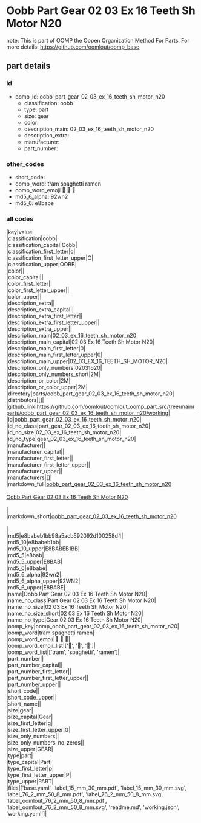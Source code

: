 # Oobb Part Gear 02 03 Ex 16 Teeth Sh Motor N20  

note: This is part of OOMP the Oopen Organization Method For Parts. For more details: https://github.com/oomlout/oomp_base

##  part details





### id
* oomp_id: oobb_part_gear_02_03_ex_16_teeth_sh_motor_n20
  * classification: oobb
  * type: part
  * size: gear
  * color: 
  * description_main: 02_03_ex_16_teeth_sh_motor_n20
  * description_extra: 
  * manufacturer: 
  * part_number: 

### other_codes
* short_code: 
* oomp_word: tram spaghetti ramen
* oomp_word_emoji :tram: :spaghetti: :ramen:
* md5_6_alpha: 92wn2
* md5_6: e8babe

### all codes 
|key|value|  
|classification|oobb|  
|classification_capital|Oobb|  
|classification_first_letter|o|  
|classification_first_letter_upper|O|  
|classification_upper|OOBB|  
|color||  
|color_capital||  
|color_first_letter||  
|color_first_letter_upper||  
|color_upper||  
|description_extra||  
|description_extra_capital||  
|description_extra_first_letter||  
|description_extra_first_letter_upper||  
|description_extra_upper||  
|description_main|02_03_ex_16_teeth_sh_motor_n20|  
|description_main_capital|02 03 Ex 16 Teeth Sh Motor N20|  
|description_main_first_letter|0|  
|description_main_first_letter_upper|0|  
|description_main_upper|02_03_EX_16_TEETH_SH_MOTOR_N20|  
|description_only_numbers|02031620|  
|description_only_numbers_short|2M|  
|description_or_color|2M|  
|description_or_color_upper|2M|  
|directory|parts/oobb_part_gear_02_03_ex_16_teeth_sh_motor_n20|  
|distributors|[]|  
|github_link|https://github.com/oomlout/oomlout_oomp_part_src/tree/main/parts/oobb_part_gear_02_03_ex_16_teeth_sh_motor_n20/working|  
|id|oobb_part_gear_02_03_ex_16_teeth_sh_motor_n20|  
|id_no_class|part_gear_02_03_ex_16_teeth_sh_motor_n20|  
|id_no_size|02_03_ex_16_teeth_sh_motor_n20|  
|id_no_type|gear_02_03_ex_16_teeth_sh_motor_n20|  
|manufacturer||  
|manufacturer_capital||  
|manufacturer_first_letter||  
|manufacturer_first_letter_upper||  
|manufacturer_upper||  
|manufacturers|[]|  
|markdown_full|[oobb_part_gear_02_03_ex_16_teeth_sh_motor_n20](https://github.com/oomlout/oomlout_oomp_part_src/tree/main/parts/oobb_part_gear_02_03_ex_16_teeth_sh_motor_n20/working)<br>[](https://github.com/oomlout/oomlout_oomp_part_src/tree/main/parts/oobb_part_gear_02_03_ex_16_teeth_sh_motor_n20/working)<br>[Oobb Part Gear 02 03 Ex 16 Teeth Sh Motor N20](https://github.com/oomlout/oomlout_oomp_part_src/tree/main/parts/oobb_part_gear_02_03_ex_16_teeth_sh_motor_n20/working)<br><br>|  
|markdown_short|[oobb_part_gear_02_03_ex_16_teeth_sh_motor_n20](https://github.com/oomlout/oomlout_oomp_part_src/tree/main/parts/oobb_part_gear_02_03_ex_16_teeth_sh_motor_n20/working)<br><br>|  
|md5|e8babeb1bb98a5acb592092d100258d4|  
|md5_10|e8babeb1bb|  
|md5_10_upper|E8BABEB1BB|  
|md5_5|e8bab|  
|md5_5_upper|E8BAB|  
|md5_6|e8babe|  
|md5_6_alpha|92wn2|  
|md5_6_alpha_upper|92WN2|  
|md5_6_upper|E8BABE|  
|name|Oobb Part Gear 02 03 Ex 16 Teeth Sh Motor N20|  
|name_no_class|Part Gear 02 03 Ex 16 Teeth Sh Motor N20|  
|name_no_size|02 03 Ex 16 Teeth Sh Motor N20|  
|name_no_size_short|02 03 Ex 16 Teeth Sh Motor N20|  
|name_no_type|Gear 02 03 Ex 16 Teeth Sh Motor N20|  
|oomp_key|oomp_oobb_part_gear_02_03_ex_16_teeth_sh_motor_n20|  
|oomp_word|tram spaghetti ramen|  
|oomp_word_emoji|:tram: :spaghetti: :ramen:|  
|oomp_word_emoji_list|[':tram:', ':spaghetti:', ':ramen:']|  
|oomp_word_list|['tram', 'spaghetti', 'ramen']|  
|part_number||  
|part_number_capital||  
|part_number_first_letter||  
|part_number_first_letter_upper||  
|part_number_upper||  
|short_code||  
|short_code_upper||  
|short_name||  
|size|gear|  
|size_capital|Gear|  
|size_first_letter|g|  
|size_first_letter_upper|G|  
|size_only_numbers||  
|size_only_numbers_no_zeros||  
|size_upper|GEAR|  
|type|part|  
|type_capital|Part|  
|type_first_letter|p|  
|type_first_letter_upper|P|  
|type_upper|PART|  
|files|['base.yaml', 'label_15_mm_30_mm.pdf', 'label_15_mm_30_mm.svg', 'label_76_2_mm_50_8_mm.pdf', 'label_76_2_mm_50_8_mm.svg', 'label_oomlout_76_2_mm_50_8_mm.pdf', 'label_oomlout_76_2_mm_50_8_mm.svg', 'readme.md', 'working.json', 'working.yaml']|  
